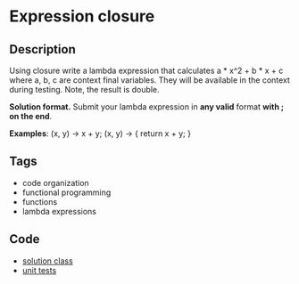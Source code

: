 # Expression closure

## Description
Using closure write a lambda expression that calculates a * x^2 + b * x + c where a, b, c are context final variables. They will be available in the context during testing. Note, the result is double.

**Solution format.** Submit your lambda expression in **any valid** format **with ; on the end**.

**Examples**: (x, y) -> x + y; (x, y) -> { return x + y; }

## Tags
- code organization
- functional programming
- functions
- lambda expressions

## Code
- [solution class](./src/main/java/Solution.java)
- [unit tests](./src/test/java/SomeParamTest.java)